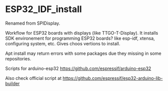 # ESP32_IDF_install 

Renamed from SPIDisplay.

Workflow for ESP32 boards with displays (like TTGO-T-Display).
It installs SDK environement for programming ESP32 boards? like esp-idf, xtensa, configuring system, etc. Gives choos vertions to install.

Apt install may return errors with some packages due they missing in some repositories.


Scripts for arduino-esp32 https://github.com/espressif/arduino-esp32

Also check official script at https://github.com/espressif/esp32-arduino-lib-builder
